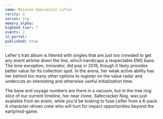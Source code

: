 ```yaml
---
name: Mission Specialist Lefler
rarity: 4
series: tng
memory_alpha:
bigbook_tier: 7
events: 2
in_portal:
published: true
---
```


Lefler's trait album is littered with singles that are just too crowded to get any event airtime down the line, which handicaps a respectable ENG base. The lone exception, Innovator, did pop in 2019, though it likely provides better value for its collection spot. In the arena, her weak active ability has her behind too many other options to register on the value radar and undercuts an interesting and otherwise useful initialization time.

The base and voyage numbers are there in a vacuum, but in the tree ring slice of our current timeline, her near clone, Safecracker Nog, was just available from an event, while you'd be looking to fuse Lefler from a 6-pack. A character-driven crew who will hurt for impact opportunities beyond the early/mid-game.
